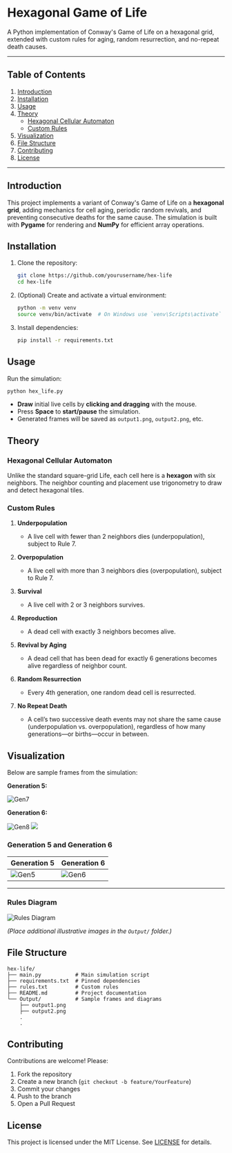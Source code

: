 # Hexagonal Game of Life

A Python implementation of Conway's Game of Life on a hexagonal grid, extended with custom rules for aging, random resurrection, and no-repeat death causes.

---

## Table of Contents

1. [Introduction](#introduction)
2. [Installation](#installation)
3. [Usage](#usage)
4. [Theory](#theory)
   * [Hexagonal Cellular Automaton](#hexagonal-cellular-automaton)
   * [Custom Rules](#custom-rules)
5. [Visualization](#visualization)
6. [File Structure](#file-structure)
7. [Contributing](#contributing)
8. [License](#license)

---

## Introduction

This project implements a variant of Conway's Game of Life on a **hexagonal grid**, adding mechanics for cell aging, periodic random revivals, and preventing consecutive deaths for the same cause. The simulation is built with **Pygame** for rendering and **NumPy** for efficient array operations.

## Installation

1. Clone the repository:

   ```bash
   git clone https://github.com/yourusername/hex-life
   cd hex-life
   ```

2. (Optional) Create and activate a virtual environment:

   ```bash
   python -m venv venv
   source venv/bin/activate  # On Windows use `venv\Scripts\activate`
   ```

3. Install dependencies:

   ```bash
   pip install -r requirements.txt
   ```

## Usage

Run the simulation:

```bash
python hex_life.py
```

* **Draw** initial live cells by **clicking and dragging** with the mouse.
* Press **Space** to **start/pause** the simulation.
* Generated frames will be saved as `output1.png`, `output2.png`, etc.

## Theory

### Hexagonal Cellular Automaton

Unlike the standard square-grid Life, each cell here is a **hexagon** with six neighbors. The neighbor counting and placement use trigonometry to draw and detect hexagonal tiles.

### Custom Rules

1. **Underpopulation**

   * A live cell with fewer than 2 neighbors dies (underpopulation), subject to Rule 7.

2. **Overpopulation**

   * A live cell with more than 3 neighbors dies (overpopulation), subject to Rule 7.

3. **Survival**

   * A live cell with 2 or 3 neighbors survives.

4. **Reproduction**

   * A dead cell with exactly 3 neighbors becomes alive.

5. **Revival by Aging**

   * A dead cell that has been dead for exactly 6 generations becomes alive regardless of neighbor count.

6. **Random Resurrection**

   * Every 4th generation, one random dead cell is resurrected.

7. **No Repeat Death**

   * A cell’s two successive death events may not share the same cause (underpopulation vs. overpopulation), regardless of how many generations—or births—occur in between.

## Visualization

Below are sample frames from the simulation:

**Generation 5:**

![Gen7](Output/output5.png)

**Generation 6:**

![Gen8](Output/output6.png)
![](/images/rules-diagram.png)

### Generation 5 and Generation 6

| Generation 5 | Generation 6 |
|--------------|--------------|
| ![Gen5](Output/output5.png) | ![Gen6](Output/output6.png) |

---

### Rules Diagram

![Rules Diagram](/images/rules-diagram.png)


*(Place additional illustrative images in the `Output/` folder.)*

## File Structure

```
hex-life/
├── main.py           # Main simulation script
├── requirements.txt  # Pinned dependencies
├── rules.txt         # Custom rules 
├── README.md         # Project documentation
└── Output/           # Sample frames and diagrams
    ├── output1.png
    ├── output2.png
    .
    .
```

## Contributing

Contributions are welcome! Please:

1. Fork the repository
2. Create a new branch (`git checkout -b feature/YourFeature`)
3. Commit your changes
4. Push to the branch
5. Open a Pull Request

## License

This project is licensed under the MIT License. See [LICENSE](LICENSE) for details.

